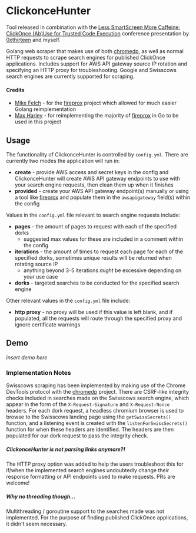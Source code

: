 
# ClickonceHunter

Tool released in combination with the [Less SmartScreen More Caffeine: ClickOnce (Ab)Use for Trusted Code Execution](https://media.defcon.org/DEF%20CON%2030/DEF%20CON%2030%20video%20and%20slides/DEF%20CON%2030%20-%20Nick%20Powers%2C%20Steven%20Flores%20-%20Less%20SmartScreen%20More%20Caffeine%20-%20ClickOnce%20AbUse%20for%20Trusted%20Code%20Execution.mp4)  conference presentation by [0xthirteen](https://twitter.com/0xthirteen) and myself.

Golang web scraper that makes use of both [chromedp](https://github.com/chromedp/chromedp), as well as normal HTTP requests to scrape search engines for published ClickOnce applications. Includes support for AWS API gateway source IP rotation and specifying an HTTP proxy for troubleshooting. Google and Swisscows search engines are currently supported for scraping.


#### Credits

 - [Mike Felch](https://twitter.com/ustayready) - for the [fireprox](https://github.com/ustayready/fireprox) project which allowed for much easier Golang reimplementation
 - [Max Harley](https://twitter.com/0xdab0) - for reimplementing the majority of [fireprox](https://github.com/ustayready/fireprox) in Go to be used in this project


##  Usage 

The functionality of ClickonceHunter is controlled by `config.yml`. There are currently two modes the application will run in:
 - **create** - provide AWS access and secret keys in the config and ClickonceHunter will create AWS API gateway endpoints to use with your search engine requests, then clean them up when it finishes
 - **provided** - create your AWS API gateway endpoint(s) manually or using a tool like [fireprox](https://github.com/ustayready/fireprox) and populate them in the `awsapigateway` field(s) within the config

Values in the `config.yml` file relevant to search engine requests include:
 - **pages** - the amount of pages to request with each of the specified dorks
	 - suggested max values for these are included in a comment within the config
 -  **iterations** - the amount of times to request each page for each of the specified dorks, sometimes unique results will be returned when rotating source IP
	 - anything beyond 3-5 iterations *might* be excessive depending on your use case
 -  **dorks** - targeted searches to be conducted for the specified search engine

Other relevant values in the `config.yml` file include:
 - **http proxy** - no proxy will be used if this value is left blank, and if populated, all the requests will route through the specified proxy and ignore certificate warnings 


## Demo
*insert demo here*

### Implementation Notes

Swisscows scraping has been implemented by making use of the Chrome DevTools protocol with the [chromedp](https://github.com/chromedp/chromedp) project. There are CSRF-like integrity checks included in searches made on the Swisscows search engine, which appear in the form of the `X-Request-Signature` and `X-Request-Nonce` headers. For each dork request, a headless chromium browser is used to browse to the Swisscows landing page using the `getSwissSecrets()` function, and a listening event is created with the `listenForSwissSecrets()` function for when these headers are identified. The headers are then populated for our dork request to pass the integrity check.

#####  ClickonceHunter is not parsing links anymore?!

The HTTP proxy option was added to help the users troubleshoot this for if/when the implemented search engines undoubtedly change their response formatting or API endpoints used to make requests. PRs are welcome!

##### Why no threading though...
Multithreading / goroutine support to the searches made was not implemented. For the purpose of finding published ClickOnce applications, it didn't seem necessary. 



